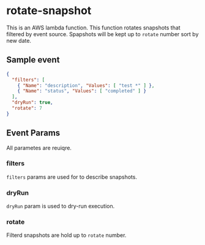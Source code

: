 # rotate-snapshot
This is an AWS lambda function.
This function rotates snapshots that filtered by event source.
Spapshots will be kept up to `rotate` number sort by new date.

## Sample event

```json
{
  "filters": [
    { "Name": "description", "Values": [ "test *" ] },
    { "Name": "status", "Values": [ "completed" ] }
  ],
  "dryRun": true,
  "rotate": 7
}
```

## Event Params

All parametes are reuiqre.

### filters

`filters` params are used for to describe snapshots.

### dryRun

`dryRun` param is used to dry-run execution.

### rotate

Filterd snapshots are hold up to `rotate` number.
